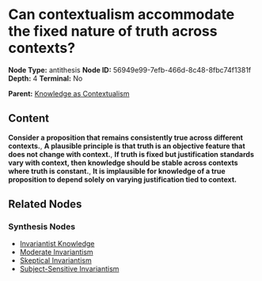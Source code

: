 # Can contextualism accommodate the fixed nature of truth across contexts?

**Node Type:** antithesis
**Node ID:** 56949e99-7efb-466d-8c48-8fbc74f1381f
**Depth:** 4
**Terminal:** No

**Parent:** [Knowledge as Contextualism](knowledge-as-contextualism-synthesis-56c90e16-ebce-4b05-b77c-ea45f07b4888.md)

## Content

**Consider a proposition that remains consistently true across different contexts.**, **A plausible principle is that truth is an objective feature that does not change with context.**, **If truth is fixed but justification standards vary with context, then knowledge should be stable across contexts where truth is constant.**, **It is implausible for knowledge of a true proposition to depend solely on varying justification tied to context.**

## Related Nodes

### Synthesis Nodes

- [Invariantist Knowledge](invariantist-knowledge-synthesis-9a82880a-d22e-49e7-9984-980a4699b18f.md)
- [Moderate Invariantism](moderate-invariantism-synthesis-ada28944-dca6-4ae0-8018-467013112a10.md)
- [Skeptical Invariantism](skeptical-invariantism-synthesis-6018cc18-e0fc-4d6d-8349-6dc8cd305d0a.md)
- [Subject-Sensitive Invariantism](subject-sensitive-invariantism-synthesis-1ad20fa0-e8ca-4115-a148-02ea25c1cb2f.md)
